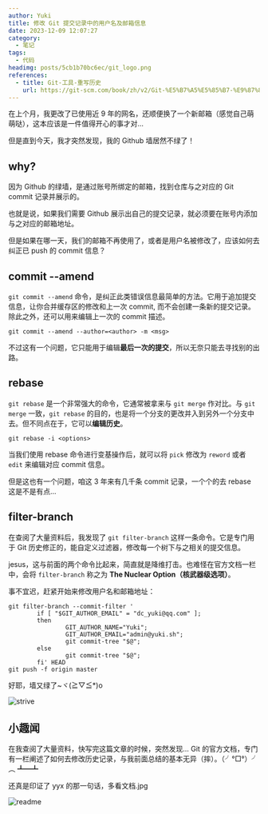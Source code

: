 ```yaml
---
author: Yuki
title: 修改 Git 提交记录中的用户名及邮箱信息
date: 2023-12-09 12:07:27
category:
  - 笔记
tags:
  - 代码
headimg: posts/5cb1b70bc6ec/git_logo.png
references:
  - title: Git-工具-重写历史
    url: https://git-scm.com/book/zh/v2/Git-%E5%B7%A5%E5%85%B7-%E9%87%8D%E5%86%99%E5%8E%86%E5%8F%B2
---
```


在上个月，我更改了已使用近 9 年的网名，还顺便换了一个新邮箱（感觉自己萌萌哒），这本应该是一件值得开心的事才对...

但是直到今天，我才突然发现，我的 Github 墙居然不绿了！

<!-- more -->

## why?

因为 Github 的绿墙，是通过账号所绑定的邮箱，找到仓库与之对应的 Git commit 记录并展示的。

也就是说，如果我们需要 Github 展示出自己的提交记录，就必须要在账号内添加与之对应的邮箱地址。

但是如果在哪一天，我们的邮箱不再使用了，或者是用户名被修改了，应该如何去纠正已 push 的 commit 信息？

## commit --amend

`git commit --amend` 命令，是纠正此类错误信息最简单的方法。它用于追加提交信息，让你合并缓存区的修改和上一次 commit, 而不会创建一条新的提交记录。除此之外，还可以用来编辑上一次的 commit 描述。

```shell
git commit --amend --author=<author> -m <msg>
```

不过这有一个问题，它只能用于编辑**最后一次的提交**，所以无奈只能去寻找别的出路。

## rebase

`git rebase` 是一个非常强大的命令，它通常被拿来与 `git merge` 作对比。与 `git merge` 一致，`git rebase` 的目的，也是将一个分支的更改并入到另外一个分支中去。但不同点在于，它可以**编辑历史**。

```shell
git rebase -i <options>
```

当我们使用 rebase 命令进行变基操作后，就可以将 `pick` 修改为 `reword` 或者 `edit` 来编辑对应 commit 信息。

但是这也有一个问题，咱这 3 年来有几千条 commit 记录，一个个的去 rebase 这是不是有点...

## filter-branch

在查阅了大量资料后，我发现了 `git filter-branch` 这样一条命令。它是专门用于 Git 历史修正的，能自定义过滤器，修改每一个树下与之相关的提交信息。

jesus，这与前面的两个命令比起来，简直就是降维打击。也难怪在官方文档一栏中，会将 `filter-branch` 称之为 **The Nuclear Option（核武器级选项）**。

事不宜迟，赶紧开始来修改用户名和邮箱地址：

```shell
git filter-branch --commit-filter '
        if [ "$GIT_AUTHOR_EMAIL" = "dc_yuki@qq.com" ];
        then
                GIT_AUTHOR_NAME="Yuki";
                GIT_AUTHOR_EMAIL="admin@yuki.sh";
                git commit-tree "$@";
        else
                git commit-tree "$@";
        fi' HEAD
git push -f origin master
```

好耶，墙又绿了~ヾ(≧▽≦\*)o

![strive](strive.png)

## 小趣闻

在我查阅了大量资料，快写完这篇文章的时候，突然发现... Git 的官方文档，专门有一栏阐述了如何去修改历史记录，与我前面总结的基本无异（摔）。（╯°□°）╯︵ ┻━┻

还真是印证了 yyx 的那一句话，多看文档.jpg

![readme](readme.png)
